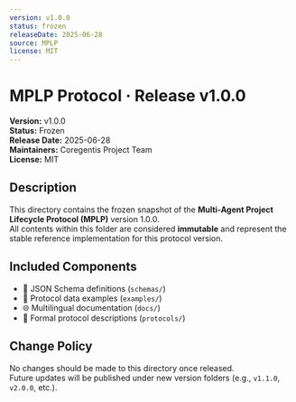 ```yaml
---
version: v1.0.0
status: frozen
releaseDate: 2025-06-28
source: MPLP
license: MIT
---
```


# MPLP Protocol · Release v1.0.0

**Version:** v1.0.0  
**Status:** Frozen  
**Release Date:** 2025-06-28  
**Maintainers:** Coregentis Project Team  
**License:** MIT  

## Description
This directory contains the frozen snapshot of the **Multi-Agent Project Lifecycle Protocol (MPLP)** version 1.0.0.  
All contents within this folder are considered **immutable** and represent the stable reference implementation for this protocol version.

## Included Components
- 🧾 JSON Schema definitions (`schemas/`)
- 🧪 Protocol data examples (`examples/`)
- 🌐 Multilingual documentation (`docs/`)
- 📘 Formal protocol descriptions (`protocols/`)

## Change Policy
No changes should be made to this directory once released.  
Future updates will be published under new version folders (e.g., `v1.1.0`, `v2.0.0`, etc.).